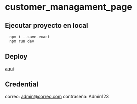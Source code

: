 # customer_managament_page

## Ejecutar proyecto en local


```cli
  npm i --save-exact
  npm run dev
```

## Deploy

  [aquí](https://customer-managament-page.vercel.app/)
  
  
## Credential

  correo: admin@correo.com
  contraseña: Admin123
